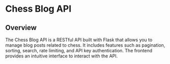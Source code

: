 # Chess Blog API

## Overview

The Chess Blog API is a RESTful API built with Flask that allows you to manage blog posts related to chess. It includes features such as pagination, sorting, search, rate limiting, and API key authentication. The frontend provides an intuitive interface to interact with the API.

